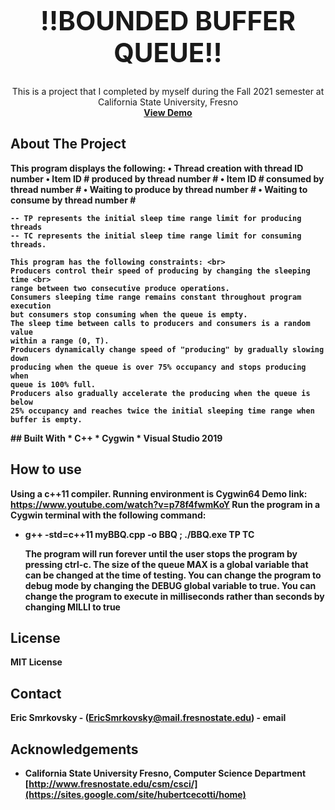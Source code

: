 <!-- PROJECT LOGO -->
<br />
<p align="center">
 
  </a>

  <h1 style="font-size:300%;" align="center" >!!BOUNDED BUFFER QUEUE!!</h1>

  <p align="center">
     This is a project that I completed by myself during the 
     Fall 2021 semester at California State University, Fresno
    <br />
    <a href="https://www.youtube.com/watch?v=p78f4fwmKoY"><strong>View Demo</a>
  </p>
</p>

<!-- ABOUT THE PROJECT -->
## About The Project
<p>
This program displays the following:
  •	Thread creation with thread ID number 
		•	Item ID # produced by thread number # 
		•	Item ID # consumed by thread number # 
		•	Waiting to produce by thread number # 
		•	Waiting to consume by thread number # 

	-- TP represents the initial sleep time range limit for producing threads
	-- TC represents the initial sleep time range limit for consuming threads.
	
	This program has the following constraints: <br>
	Producers control their speed of producing by changing the sleeping time <br>
	range between two consecutive produce operations. 
	Consumers sleeping time range remains constant throughout program execution 
	but consumers stop consuming when the queue is empty.
	The sleep time between calls to producers and consumers is a random value
	within a range (0, T).
	Producers dynamically change speed of "producing" by gradually slowing down
	producing when the queue is over 75% occupancy and stops producing when
	queue is 100% full. 
	Producers also gradually accelerate the producing when the queue is below
	25% occupancy and reaches twice the initial sleeping time range when 
	buffer is empty.
</p>
## Built With
* C++
* Cygwin
* Visual Studio 2019

<!-- HOW TO USE BOUNDED BUFFER QUEUE -->
## How to use
Using a c++11 compiler.
Running environment is Cygwin64
Demo link: https://www.youtube.com/watch?v=p78f4fwmKoY
Run the program in a Cygwin terminal with the following command:
* g++ -std=c++11 myBBQ.cpp -o BBQ ; ./BBQ.exe TP TC
      
  The program will run forever until the user stops the program	by pressing ctrl-c.
  The size of the queue MAX is a global variable that can be changed at the time of testing. 
  You can change the program to debug mode by changing the DEBUG global variable to true.
  You can change the program to execute in milliseconds rather than seconds by changing MILLI to true
  
<!-- LICENSE -->
## License
MIT License

<!-- CONTACT -->
## Contact

Eric Smrkovsky - (EricSmrkovsky@mail.fresnostate.edu) - email

<!-- ACKNOWLEDGEMENTS -->
## Acknowledgements

* California State University Fresno, Computer Science Department [http://www.fresnostate.edu/csm/csci/](https://sites.google.com/site/hubertcecotti/home)

<!-- * []() -->

<!-- MARKDOWN LINKS & IMAGES -->
<!-- https://www.markdownguide.org/basic-syntax/#reference-style-links -->
[contributors-shield]: https://img.shields.io/github/contributors/EricSmrk/repo.svg?style=for-the-badge
[contributors-url]: https://github.com/NavSanya/AsthmaTravels/graphs/contributors
[forks-shield]: https://img.shields.io/github/forks/github_username/repo.svg?style=for-the-badge
[forks-url]: https://github.com/github_username/repo/network/members
[stars-shield]: https://img.shields.io/github/stars/github_username/repo.svg?style=for-the-badge
[stars-url]: https://github.com/github_username/repo/stargazers
[issues-shield]: https://img.shields.io/github/issues/github_username/repo.svg?style=for-the-badge
[issues-url]: https://github.com/github_username/repo/issues
[license-shield]: https://img.shields.io/github/license/github_username/repo.svg?style=for-the-badge
[license-url]: https://github.com/github_username/repo/blob/master/LICENSE.txt
[linkedin-shield]: https://img.shields.io/badge/-LinkedIn-black.svg?style=for-the-badge&logo=linkedin&colorB=555
[linkedin-url]: https://linkedin.com/in/github_username
